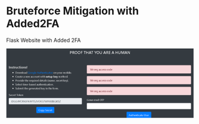 # Bruteforce Mitigation with Added2FA
Flask Website with Added 2FA

![](https://github.com/jiajunleong/Bruteforce_Mitigation_Added2FA/blob/master/app_dev_proj/app_dev_proj/static/img/mitigation.PNG)
